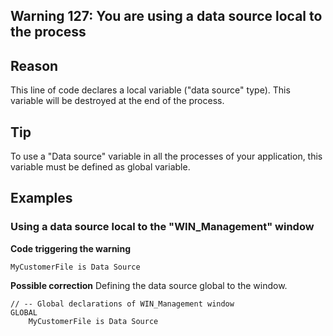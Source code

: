 
## Warning 127: You are using a data source local to the process
			



<a name="NOTE1"></a>
<a name="NOTE1_1"></a>


## Reason
<a name="reason_ELTTEXTE000083"></a>
This line of code declares a local variable ("data source" type). This variable will be destroyed at the end of the process.

<a name="NOTE2"></a>
<a name="NOTE2_1"></a>


## Tip
<a name="tip_ELTTEXTE000107"></a>
To use a "Data source" variable in all the processes of your application, this variable must be defined as global variable.

<a name="NOTE3"></a>
<a name="NOTE3_1"></a>


## Examples
<a name="examples_ELTTEXTE000131"></a>


### Using a data source local to the "WIN_Management" window
<a name="using_data_source_local_the_winmanagement_window_ELTPARAGRAPHE000025"></a>

**Code triggering the warning**


```wl
MyCustomerFile is Data Source
```



**Possible correction**
Defining the data source global to the window.


```wl
// -- Global declarations of WIN_Management window
GLOBAL
	MyCustomerFile is Data Source
```



